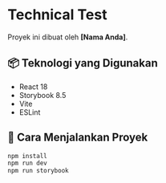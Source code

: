 # Technical Test

Proyek ini dibuat oleh **[Nama Anda]**.

## 📦 Teknologi yang Digunakan
- React 18
- Storybook 8.5
- Vite
- ESLint

## 🔧 Cara Menjalankan Proyek
```sh
npm install
npm run dev
npm run storybook
